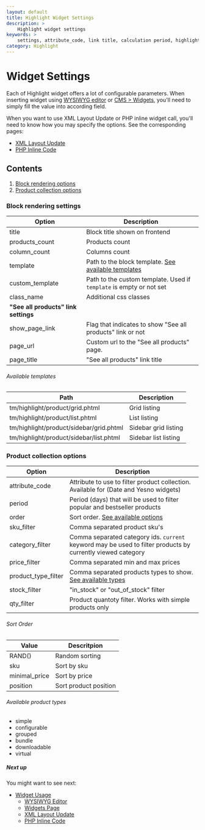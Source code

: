 ```yaml
---
layout: default
title: Highlight Widget Settings
description: >
    Highlight widget settings
keywords: >
    settings, attribute_code, link title, calculation period, highlight sort order
category: Highlight
---
```


# Widget Settings

Each of Highlight widget offers a lot of configurable parameters. When
inserting widget using [WYSIWYG editor][usage_wysiwyg_editor] or
[CMS > Widgets][usage_widgets_page], you'll need to simply fill the value into
according field.

When you want to use XML Layout Update or PHP inline widget call, you'll need to
know how you may specify the options. See the corresponding pages:

- [XML Layout Update][usage_xml_update]
- [PHP Inline Code][usage_php]

## Contents

1. [Block rendering options](#block-rendering-options)
2. [Product collection options](#product-collection-options)

### Block rendering settings

Option          | Description
----------------|------------
title           | Block title shown on frontend
products_count  | Products count
column_count    | Columns count
template        | Path to the block template. [See available templates](#available-templates)
custom_template | Path to the custom template. Used if `template` is empty or not set
class_name      | Additional css classes
**"See all products" link settings** |
show_page_link  | Flag that indicates to show "See all products" link or not
page_url        | Custom url to the "See all products" page.
page_title      | "See all products" link title

###### Available templates

Path | Description
-----|------------
tm/highlight/product/grid.phtml | Grid listing
tm/highlight/product/list.phtml | List listing
tm/highlight/product/sidebar/grid.phtml | Sidebar grid listing
tm/highlight/product/sidebar/list.phtml | Sidebar list listing

### Product collection options

Option          | Description
----------------|------------
attribute_code  | Attribute to use to filter product collection. Available for (Date and Yesno widgets)
period          | Period (days) that will be used to filter popular and bestseller products
order           | Sort order. [See available options](#sort-order)
sku_filter      | Comma separated product sku's
category_filter | Comma separated category ids. `current` keyword may be used to filter products by currently viewed category
price_filter    | Comma separated min and max prices
product_type_filter | Comma separated products types to show. [See available types](#available-product-types)
stock_filter    | "in_stock" or "out_of_stock" filter
qty_filter      | Product quantoty filter. Works with simple products only

###### Sort Order

Value       | Descritpion
------------|------------
RAND()      | Random sorting
sku         | Sort by sku
minimal_price | Sort by price
position    | Sort product position

###### Available product types

- simple
- configurable
- grouped
- bundle
- downloadable
- virtual

##### Next up

You might want to see next:

- [Widget Usage](/m1/extensions/highlight/widgets/usage/)
    - [WYSIWYG Editor](/m1/extensions/highlight/widgets/usage/#wysiwyg-editor)
    - [Widgets Page](/m1/extensions/highlight/widgets/usage/#widgets-page)
    - [XML Layout Update](/m1/extensions/highlight/widgets/usage/#xml-layout-update)
    - [PHP Inline Code](/m1/extensions/highlight/widgets/usage/#php-inline-code)

[pages]: /m1/extensions/highlight/pages/
[usage_wysiwyg_editor]: /m1/extensions/highlight/widgets/usage/#wysiwyg-editor
[usage_widgets_page]: /m1/extensions/highlight/widgets/usage/#widgets-page
[usage_xml_update]: /m1/extensions/highlight/widgets/usage/#xml-layout-update
[usage_php]: /m1/extensions/highlight/widgets/usage/#php-inline-code
